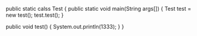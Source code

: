 public static calss Test {
  public static void main(String args[]) {
    Test test = new test();
    test.test();
  }
  
  public void test() {
    System.out.println(1333);
  }
}
